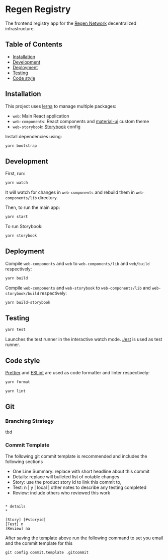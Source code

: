 # Regen Registry

The frontend registry app for the [Regen Network](https://www.regen.network) decentralized infrastructure.

## Table of Contents
- [Installation](#installation)
- [Development](#development)
- [Deployment](#deployment)
- [Testing](#testing)
- [Code style](#code-style)

## Installation

This project uses [lerna](https://github.com/lerna/lerna) to manage multiple packages:
- `web`: Main React application
- `web-components`: React components and [material-ui](https://material-ui.com/) custom theme
- `web-storybook`: [Storybook](https://storybook.js.org/) config

Install dependencies using:
```sh
yarn bootstrap
```

## Development

First, run:
```sh
yarn watch
```
It will watch for changes in `web-components` and rebuild them in `web-components/lib` directory.

Then, to run the main app:
```sh
yarn start
```

To run Storybook:
```sh
yarn storybook
```

## Deployment

Compile `web-components` and `web` to `web-components/lib` and `web/build` respectively:
```sh
yarn build
```

Compile `web-components` and `web-storybook` to `web-components/lib` and `web-storybook/build` respectively:
```sh
yarn build-storybook
```

## Testing

```sh
yarn test
```
Launches the test runner in the interactive watch mode.
[Jest](https://jestjs.io/) is used as test runner.

## Code style

[Prettier](https://prettier.io/) and [ESLint](https://eslint.org/) are used as 
code formatter and linter respectively:
```sh
yarn format
```

```sh
yarn lint
```

## Git 
### Branching Strategy
tbd

### Commit Template
The following git commit template is recommended and includes the following 
sections


* One Line Summary: replace with short headline about this commit
* Details: replace will bulleted list of notable changes
* Story: use the product story id to link this commit to,  
* Test: n | y | local | other notes to describe any testing completed
* Review: include others who reviewed this work

```One line summary

* details
*

[Story] [#storyid]
[Test] n
[Review] na
```

After saving the template above run the following command to set you email and
the commit template for this 

```git config user.email username@regen.network 
git config commit.template .gitcommit
```
